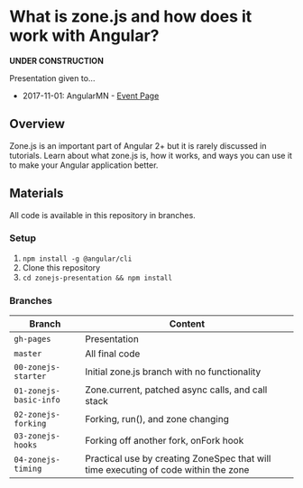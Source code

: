 # What is zone.js and how does it work with Angular?
**UNDER CONSTRUCTION**

Presentation given to...
* 2017-11-01: AngularMN  - [Event Page](https://www.meetup.com/AngularMN/events/244290051/)

## Overview
Zone.js is an important part of Angular 2+ but it is rarely discussed in tutorials.  Learn about what zone.js is, how it works, and ways you can use it to make your Angular application better.

## Materials
All code is available in this repository in branches.

### Setup
1.  `npm install -g @angular/cli`
2.  Clone this repository
3.  `cd zonejs-presentation && npm install`

### Branches
| Branch | Content |
|--------|---------|
| `gh-pages` | Presentation |
| `master` | All final code |
| `00-zonejs-starter` | Initial zone.js branch with no functionality |
| `01-zonejs-basic-info` | Zone.current, patched async calls, and call stack |
| `02-zonejs-forking` | Forking, run(), and zone changing |
| `03-zonejs-hooks` | Forking off another fork, onFork hook |
| `04-zonejs-timing` | Practical use by creating ZoneSpec that will time executing of code within the zone |
